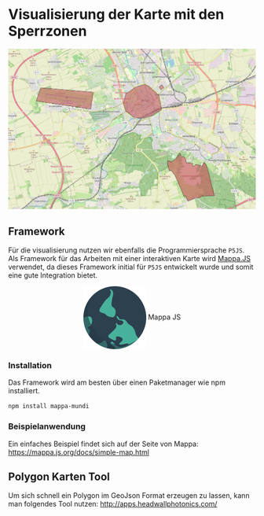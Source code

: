 # Visualisierung der Karte mit den Sperrzonen

![](../assets/map-with-polygons.png)

## Framework
Für die visualisierung nutzen wir ebenfalls die Programmiersprache `P5JS`. Als Framework für das Arbeiten mit einer
interaktiven Karte wird [Mappa.JS](https://mappa.js.org/) verwendet, da dieses Framework initial für `P5JS` entwickelt
wurde und somit eine gute Integration bietet.
<p align="center">
<img src="../assets/mappa-logo.png" height=128 align=center alt="Logo from Mappa">
Mappa JS
</p>

### Installation

Das Framework wird am besten über einen Paketmanager wie npm installiert.

```bash
npm install mappa-mundi
```

### Beispielanwendung
Ein einfaches Beispiel findet sich auf der Seite von Mappa:
https://mappa.js.org/docs/simple-map.html

## Polygon Karten Tool
Um sich schnell ein Polygon im GeoJson Format erzeugen zu lassen, kann man folgendes Tool nutzen:
http://apps.headwallphotonics.com/